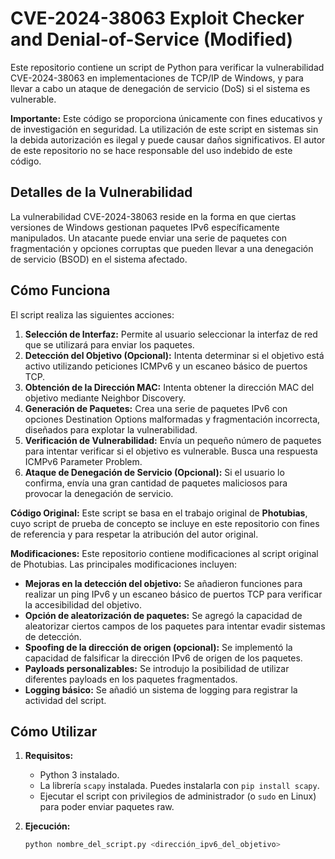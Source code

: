 # CVE-2024-38063 Exploit Checker and Denial-of-Service (Modified)

Este repositorio contiene un script de Python para verificar la vulnerabilidad CVE-2024-38063 en implementaciones de TCP/IP de Windows, y para llevar a cabo un ataque de denegación de servicio (DoS) si el sistema es vulnerable.

**Importante:** Este código se proporciona únicamente con fines educativos y de investigación en seguridad. La utilización de este script en sistemas sin la debida autorización es ilegal y puede causar daños significativos. El autor de este repositorio no se hace responsable del uso indebido de este código.

## Detalles de la Vulnerabilidad

La vulnerabilidad CVE-2024-38063 reside en la forma en que ciertas versiones de Windows gestionan paquetes IPv6 específicamente manipulados. Un atacante puede enviar una serie de paquetes con fragmentación y opciones corruptas que pueden llevar a una denegación de servicio (BSOD) en el sistema afectado.

## Cómo Funciona

El script realiza las siguientes acciones:

1. **Selección de Interfaz:** Permite al usuario seleccionar la interfaz de red que se utilizará para enviar los paquetes.
2. **Detección del Objetivo (Opcional):** Intenta determinar si el objetivo está activo utilizando peticiones ICMPv6 y un escaneo básico de puertos TCP.
3. **Obtención de la Dirección MAC:** Intenta obtener la dirección MAC del objetivo mediante Neighbor Discovery.
4. **Generación de Paquetes:** Crea una serie de paquetes IPv6 con opciones Destination Options malformadas y fragmentación incorrecta, diseñados para explotar la vulnerabilidad.
5. **Verificación de Vulnerabilidad:** Envía un pequeño número de paquetes para intentar verificar si el objetivo es vulnerable. Busca una respuesta ICMPv6 Parameter Problem.
6. **Ataque de Denegación de Servicio (Opcional):** Si el usuario lo confirma, envía una gran cantidad de paquetes maliciosos para provocar la denegación de servicio.

**Código Original:** Este script se basa en el trabajo original de **Photubias**, cuyo script de prueba de concepto se incluye en este repositorio con fines de referencia y para respetar la atribución del autor original.

**Modificaciones:** Este repositorio contiene modificaciones al script original de Photubias. Las principales modificaciones incluyen:

* **Mejoras en la detección del objetivo:** Se añadieron funciones para realizar un ping IPv6 y un escaneo básico de puertos TCP para verificar la accesibilidad del objetivo.
* **Opción de aleatorización de paquetes:** Se agregó la capacidad de aleatorizar ciertos campos de los paquetes para intentar evadir sistemas de detección.
* **Spoofing de la dirección de origen (opcional):** Se implementó la capacidad de falsificar la dirección IPv6 de origen de los paquetes.
* **Payloads personalizables:** Se introdujo la posibilidad de utilizar diferentes payloads en los paquetes fragmentados.
* **Logging básico:** Se añadió un sistema de logging para registrar la actividad del script.

## Cómo Utilizar

1. **Requisitos:**
    * Python 3 instalado.
    * La librería `scapy` instalada. Puedes instalarla con `pip install scapy`.
    * Ejecutar el script con privilegios de administrador (o `sudo` en Linux) para poder enviar paquetes raw.

2. **Ejecución:**
   ```bash
   python nombre_del_script.py <dirección_ipv6_del_objetivo>
